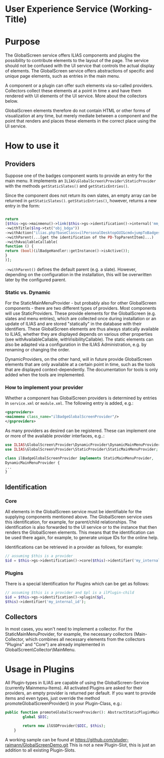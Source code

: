User Experience Service (Working-Title)
======================================

# Purpose
The GlobalScreen service offers ILIAS components and plugins the possibility to
contribute elements to the layout of the page. The service should not be
confused with the UI service that controls the actual display of elements. The
GlobalScreen service offers abstractions of specific and unique page elements,
such as entries in the main menu. 

A component or a plugin can offer such elements via so-called providers.
Collectors collect these elements at a point in time x and have them rendered
with UI elements of the UI service. More about the collectors below.

GlobalScreen elements therefore do not contain HTML or other forms of
visualization at any time, but merely mediate between a component and the point
that renders and places these elements in the correct place using the UI
service.

# How to use it

## Providers
Suppose one of the badges component wants to provide an entry for the main
menu. It implements an `ILIAS\GlobalScreen\Provider\StaticProvider` with the
methods `getStaticSlates()` and `getStaticEntries()`.

Since the component does not return its own slates, an empty array can be
returned in `getStaticSlates()`. `getStaticEntries()`, however, returns a new
entry in the form:


```php

return
[$this->gs->mainmenu()->link($this->gs->identification()->internal('mm_pd_badges'))
->withTitle($lng->txt("obj_bdga"))
->withAction("ilias.php?baseClass=ilPersonalDesktopGUI&cmd=jumpToBadges")
->withParent(...[get the identification of the PD-TopParentItem]...)
->withAvailableCallable(
function () {
return (bool)(ilBadgeHandler::getInstance()->isActive());
}
)];
```
`->withParent()` defines the default parent (e.g. a slate). However, depending
on the configuration in the installation, this will be overwritten later by the
configured parent.

### Static vs. Dynamic
For the StaticMainMenuProvider - but probably also for other GlobalScreen
components - there are two different types of providers. Most components will
use StaticProviders. These provide elements for the GlobalScreen (e.g. slates
and menu entries), which are collected once during installation or an update of
ILIAS and are stored "statically" in the database with their identifiers. These
GlobalScreen elements are thus always statically available to ILIAS, whether
they are displayed depends on various other properties (see
withAvailableCallable, withVisibilityCallable). The static elements can also be
adapted via a configuration in the ILIAS Administration, e.g. by renaming or
changing the order.

DynamicProviders, on the other hand, will in future provide GlobalScreen
elements that are only available at a certain point in time, such as the tools
that are displayed context-dependently. The documentation for tools is only
added when the tools are implemented.

### How to implement your provider
Whether a component has GlobalScreen providers is determined by entries in
`service.xml` or `module.xml`. The following entry is added, e.g.:
```xml
<gsproviders>
<mainmenu class_name="ilBadgeGlobalScreenProvider"/>
</gsproviders>
```
As many providers as desired can be registered. These can implement one or more
of the available provider interfaces, e.g..:
```php
use ILIAS\GlobalScreen\Provider\DynamicProvider\DynamicMainMenuProvider;
use ILIAS\GlobalScreen\Provider\StaticProvider\StaticMainMenuProvider;

class ilBadgeGlobalScreenProvider implements StaticMainMenuProvider,
DynamicMainMenuProvider {
...
}
```

## Identification
### Core
All elements in the GlobalScreen service must be identifiable for the supplying
components mentioned above. The GlobalScreen service uses this identification,
for example, for parent/child relationships. The identification is also
forwarded to the UI service or to the instance that then renders the
GlobalScreen elements. This means that the identification can be used there
again, for example, to generate unique IDs for the online help.

Identifications can be retrieved in a provider as follows, for example:
```php
// assuming $this is a provider
$id = $this->gs->identification()->core($this)->identifier('my_internal_id');
```
### Plugins
There is a special Identification for Plugins which can be get as follows:
```php
// assuming $this is a provider and $pl is a ilPlugin-child
$id = $this->gs->identification()->plugin($pl,
$this)->identifier('my_internal_id');
```

## Collectors
In most cases, you won't need to implement a collector. For the
StaticMainMenuProvider, for example, the necessary collectors (Main-Collector,
which combines all necessary elements from the collectors "Plugins" and "Core")
are already implemented in GlobalScreen\Collector\MainMenu.

# Usage in Plugins
All Plugin-types in ILIAS are capable of using the GlobalScreen-Service 
(currently Mainmenu-Items). All activated Plugins are asked for their providers, 
an empty provider is returned per default. If you want to provide items and even 
types, just override the method promoteGlobalScreenProvider() in your 
Plugin-Class, e.g.:
```php
public function promoteGlobalScreenProvider(): AbstractStaticPluginMainMenuProvider {
		global $DIC;

		return new ilGSDProvider($DIC, $this);
	}
```
A working sample can be found at https://github.com/studer-raimann/GlobalScreenDemo.git
This is not a new Plugin-Slot, this is just an addition to all existing Plugin-Slots.